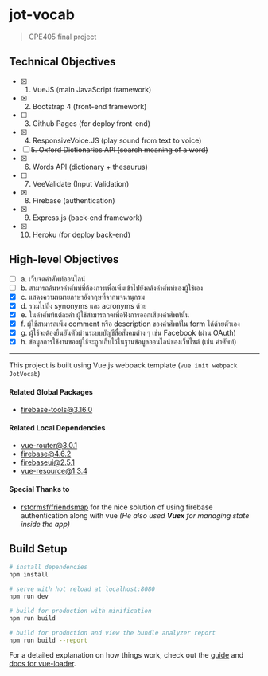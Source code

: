 # jot-vocab

> CPE405 final project

Technical Objectives
---------------------
- [x] 1. VueJS (main JavaScript framework)
- [x] 2. Bootstrap 4 (front-end framework)
- [ ] 3. Github Pages (for deploy front-end)
- [x] 4. ResponsiveVoice.JS (play sound from text to voice)
- [ ] ~~5. Oxford Dictionaries API (search meaning of a word)~~
- [x] 6. Words API (dictionary + thesaurus)
- [ ] 7. VeeValidate (Input Validation)
- [x] 8. Firebase (authentication)
- [x] 9. Express.js (back-end framework)
- [x] 10. Heroku (for deploy back-end)

High-level Objectives
---------------------
- [ ] a. เว็บจดคำศัพท์ออนไลน์ 
- [ ] b. สามารถค้นหาคำศัพท์ที่ต้องการเพื่อเพิ่มเข้าไปยังคลังคำศัพท์ของผู้ใช้เอง
- [x] c. แสดงความหมายภาษาอังกฤษที่จากพจนานุกรม
- [x] d. รวมไปถึง synonyms และ acronyms ด้วย
- [x] e. ในคำศัพท์แต่ละคำ ผู้ใช้สามารถกดเพื่อฟังการออกเสียงคำศัพท์นั้น
- [x] f. ผู้ใช้สามารถเพิ่ม comment หรือ description ของคำศัพท์ใน form ได้ด้วยตัวเอง
- [x] g. ผู้ใช้จะต้องยืนยันตัวผ่านระบบบัญชีสื่อสังคมต่าง ๆ เช่น Facebook (ผ่าน OAuth)
- [x] h. ข้อมูลการใช้งานของผู้ใช้จะถูกเก็บไว้ในฐานข้อมูลออนไลน์ของเว็บไซต์ (เช่น คำศัพท์)

---------------------------------------------------
This project is built using Vue.js webpack template (`vue init webpack JotVocab`)

#### Related Global Packages
+ firebase-tools@3.16.0

#### Related Local Dependencies
+ vue-router@3.0.1
+ firebase@4.6.2
+ firebaseui@2.5.1
+ vue-resource@1.3.4

#### Special Thanks to
+ [rstormsf/friendsmap](https://github.com/rstormsf/friendsmap) for the nice solution of using firebase authentication along with vue _(He also used **Vuex** for managing state inside the app)_

## Build Setup

``` bash
# install dependencies
npm install

# serve with hot reload at localhost:8080
npm run dev

# build for production with minification
npm run build

# build for production and view the bundle analyzer report
npm run build --report
```

For a detailed explanation on how things work, check out the [guide](http://vuejs-templates.github.io/webpack/) and [docs for vue-loader](http://vuejs.github.io/vue-loader).
